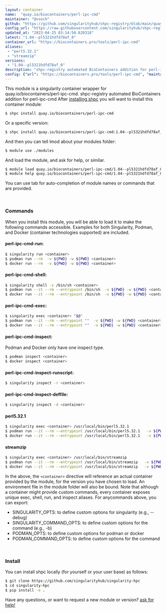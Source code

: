 ```yaml
---
layout: container
name:  "quay.io/biocontainers/perl-ipc-cmd"
maintainer: "@vsoch"
github: "https://github.com/singularityhub/shpc-registry/blob/main/quay.io/biocontainers/perl-ipc-cmd/container.yaml"
config_url: "https://raw.githubusercontent.com/singularityhub/shpc-registry/main/quay.io/biocontainers/perl-ipc-cmd/container.yaml"
updated_at: "2023-04-25 03:14:50.620318"
latest: "1.04--pl5321hdfd78af_0"
container_url: "https://biocontainers.pro/tools/perl-ipc-cmd"
aliases:
 - "perl5.32.1"
 - "streamzip"
versions:
 - "1.04--pl5321hdfd78af_0"
description: "shpc-registry automated BioContainers addition for perl-ipc-cmd"
config: {"url": "https://biocontainers.pro/tools/perl-ipc-cmd", "maintainer": "@vsoch", "description": "shpc-registry automated BioContainers addition for perl-ipc-cmd", "latest": {"1.04--pl5321hdfd78af_0": "sha256:75862d2e22e8e8b645fc62c73e7375c96e3abbaf893902ba4b7ebda8db067bf9"}, "tags": {"1.04--pl5321hdfd78af_0": "sha256:75862d2e22e8e8b645fc62c73e7375c96e3abbaf893902ba4b7ebda8db067bf9"}, "docker": "quay.io/biocontainers/perl-ipc-cmd", "aliases": {"perl5.32.1": "/usr/local/bin/perl5.32.1", "streamzip": "/usr/local/bin/streamzip"}}
---
```


This module is a singularity container wrapper for quay.io/biocontainers/perl-ipc-cmd.
shpc-registry automated BioContainers addition for perl-ipc-cmd
After [installing shpc](#install) you will want to install this container module:


```bash
$ shpc install quay.io/biocontainers/perl-ipc-cmd
```

Or a specific version:

```bash
$ shpc install quay.io/biocontainers/perl-ipc-cmd:1.04--pl5321hdfd78af_0
```

And then you can tell lmod about your modules folder:

```bash
$ module use ./modules
```

And load the module, and ask for help, or similar.

```bash
$ module load quay.io/biocontainers/perl-ipc-cmd/1.04--pl5321hdfd78af_0
$ module help quay.io/biocontainers/perl-ipc-cmd/1.04--pl5321hdfd78af_0
```

You can use tab for auto-completion of module names or commands that are provided.

<br>

### Commands

When you install this module, you will be able to load it to make the following commands accessible.
Examples for both Singularity, Podman, and Docker (container technologies supported) are included.

#### perl-ipc-cmd-run:

```bash
$ singularity run <container>
$ podman run --rm  -v ${PWD} -w ${PWD} <container>
$ docker run --rm  -v ${PWD} -w ${PWD} <container>
```

#### perl-ipc-cmd-shell:

```bash
$ singularity shell -s /bin/sh <container>
$ podman run --it --rm --entrypoint /bin/sh  -v ${PWD} -w ${PWD} <container>
$ docker run --it --rm --entrypoint /bin/sh  -v ${PWD} -w ${PWD} <container>
```

#### perl-ipc-cmd-exec:

```bash
$ singularity exec <container> "$@"
$ podman run --it --rm --entrypoint ""  -v ${PWD} -w ${PWD} <container> "$@"
$ docker run --it --rm --entrypoint ""  -v ${PWD} -w ${PWD} <container> "$@"
```

#### perl-ipc-cmd-inspect:

Podman and Docker only have one inspect type.

```bash
$ podman inspect <container>
$ docker inspect <container>
```

#### perl-ipc-cmd-inspect-runscript:

```bash
$ singularity inspect -r <container>
```

#### perl-ipc-cmd-inspect-deffile:

```bash
$ singularity inspect -d <container>
```


#### perl5.32.1

```bash
$ singularity exec <container> /usr/local/bin/perl5.32.1
$ podman run --it --rm --entrypoint /usr/local/bin/perl5.32.1   -v ${PWD} -w ${PWD} <container> -c " $@"
$ docker run --it --rm --entrypoint /usr/local/bin/perl5.32.1   -v ${PWD} -w ${PWD} <container> -c " $@"
```


#### streamzip

```bash
$ singularity exec <container> /usr/local/bin/streamzip
$ podman run --it --rm --entrypoint /usr/local/bin/streamzip   -v ${PWD} -w ${PWD} <container> -c " $@"
$ docker run --it --rm --entrypoint /usr/local/bin/streamzip   -v ${PWD} -w ${PWD} <container> -c " $@"
```



In the above, the `<container>` directive will reference an actual container provided
by the module, for the version you have chosen to load. An environment file in the
module folder will also be bound. Note that although a container
might provide custom commands, every container exposes unique exec, shell, run, and
inspect aliases. For anycommands above, you can export:

 - SINGULARITY_OPTS: to define custom options for singularity (e.g., --debug)
 - SINGULARITY_COMMAND_OPTS: to define custom options for the command (e.g., -b)
 - PODMAN_OPTS: to define custom options for podman or docker
 - PODMAN_COMMAND_OPTS: to define custom options for the command

<br>

### Install

You can install shpc locally (for yourself or your user base) as follows:

```bash
$ git clone https://github.com/singularityhub/singularity-hpc
$ cd singularity-hpc
$ pip install -e .
```

Have any questions, or want to request a new module or version? [ask for help!](https://github.com/singularityhub/singularity-hpc/issues)
